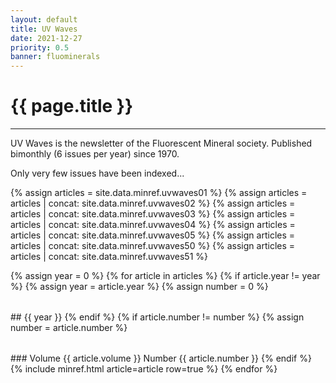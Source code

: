 ```yaml
---
layout: default
title: UV Waves
date: 2021-12-27
priority: 0.5
banner: fluominerals
---
```


{{ page.title }}
=====
---

UV Waves is the newsletter of the Fluorescent Mineral society. Published
bimonthly (6 issues per year) since 1970.

Only very few issues have been indexed...

{% assign articles = site.data.minref.uvwaves01 %}
{% assign articles = articles | concat: site.data.minref.uvwaves02 %}
{% assign articles = articles | concat: site.data.minref.uvwaves03 %}
{% assign articles = articles | concat: site.data.minref.uvwaves04 %}
{% assign articles = articles | concat: site.data.minref.uvwaves05 %}
{% assign articles = articles | concat: site.data.minref.uvwaves50 %}
{% assign articles = articles | concat: site.data.minref.uvwaves51 %}

<table>
{% assign year = 0 %}
{% for article in articles %}
{% if article.year != year %}
{% assign year = article.year %}
{% assign number = 0 %}
</table>
## {{ year }}
<table>
{% endif %}
{% if article.number != number %}
{% assign number = article.number %}
</table>
### Volume {{ article.volume }} Number {{ article.number }}
<table>
{% endif %}
  {% include minref.html article=article row=true %}
{% endfor %}
</table>
<br>

